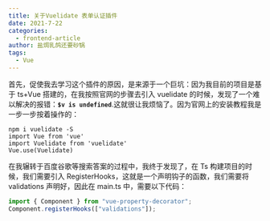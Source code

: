 ```yaml
---
title: 关于Vuelidate 表单认证插件
date: 2021-7-22
categories:
  - frontend-article
author: 盐焗乳鸽还要砂锅
tags:
  - Vue
---
```


首先，促使我去学习这个插件的原因，是来源于一个巨坑：因为我目前的项目是基于 ts+Vue 搭建的，在我按照官网的步骤去引入 vuelidate 的时候，发现了一个难以解决的报错：**`$v is undefined`**.这就很让我烦恼了。因为官网上的安装教程我是一步一步按着操作的：

```
npm i vuelidate -S
import Vue from 'vue'
import Vuelidate from 'vuelidate'
Vue.use(Vuelidate)
```

在我辗转于百度谷歌等搜索答案的过程中，我终于发现了，在 Ts 构建项目的时候，我们需要引入 RegisterHooks，这就是一个声明钩子的函数，我们需要将 validations 声明好，因此在 main.ts 中，需要以下代码：

```js
import { Component } from "vue-property-decorator";
Component.registerHooks(["validations"]);
```
